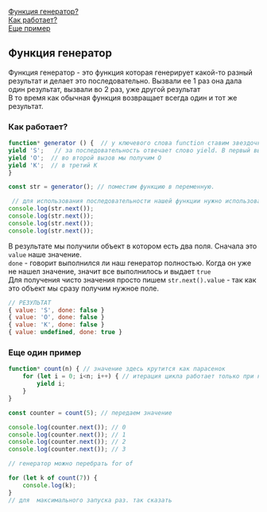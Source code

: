 [Функция генератор?](#функция-генератор)<br>
[Как работает?](#как-работает)<br>
[Еще пример](#Еще-один-пример)<br>
## Функция генератор
Функция генератор - это функция которая генерирует какой-то разный результат и делает это последовательно. Вызвали ее 1 раз она дала один результат, вызвали во 2 раз, уже другой результат<br>
В то время как обычная функция возвращает всегда один и тот же результат.<br>
### Как работает?
```javaScript
function* generator () {  // у ключевого слова function ставим звездочку. так же можно и перед названием ставить, но в основном делют так.
yield 'S';   // за последовательность отвечает слово yield. В первый вызов мы получим S
yield 'O';  // во второй вызов мы получим O
yield 'K';  // в третий K
}

const str = generator(); // поместим функцию в переменную.

 // для использования последовательности нашей функции нужно использовать метод next
console.log(str.next());
console.log(str.next());
console.log(str.next()); 
console.log(str.next());
```
В результате мы получили объект в котором есть два поля. Сначала это `value` наше значение.<br>
`done` - говорит выполнился ли наш генератор полностью.  Когда он уже не нашел значение, значит все выполнилось и выдает `true`<br>
Для получения чисто значения просто пишем `str.next().value` - так как это объект мы сразу получим нужное поле.
```javaScript
// РЕЗУЛЬТАТ
{ value: 'S', done: false } 
{ value: 'O', done: false }
{ value: 'K', done: false }
{ value: undefined, done: true }

```
### Еще один пример
```javaScript
function* count(n) { // значение здесь крутится как парасенок
    for (let i = 0; i<n; i++) { // итерация цикла работает только при каждом вызове функции
        yield i;
    }
}

const counter = count(5); // передаем значение

console.log(counter.next()); // 0
console.log(counter.next()); // 1
console.log(counter.next()); // 2
console.log(counter.next()); // 3

// генератор можно перебрать for of 

for (let k of count(7)) {
    console.log(k);
}
// для  максимального запуска раз. так сказать
```
